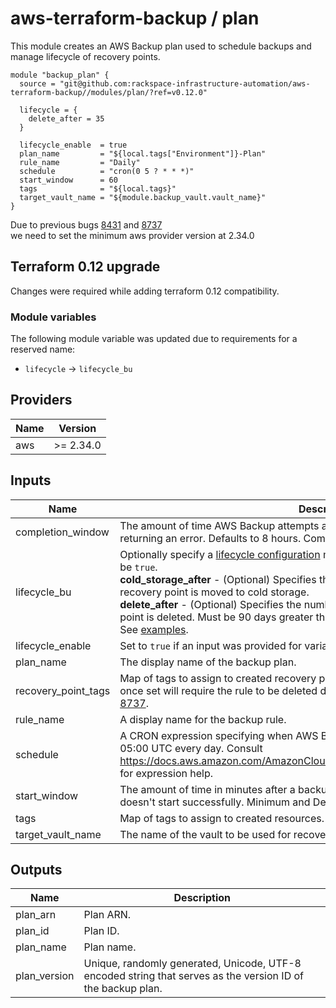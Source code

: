# aws-terraform-backup / plan

This module creates an AWS Backup plan used to schedule backups and manage lifecycle of recovery points.

```HCL
module "backup_plan" {
  source = "git@github.com:rackspace-infrastructure-automation/aws-terraform-backup//modules/plan/?ref=v0.12.0"

  lifecycle = {
    delete_after = 35
  }

  lifecycle_enable  = true
  plan_name         = "${local.tags["Environment"]}-Plan"
  rule_name         = "Daily"
  schedule          = "cron(0 5 ? * * *)"
  start_window      = 60
  tags              = "${local.tags}"
  target_vault_name = "${module.backup_vault.vault_name}"
}
```

Due to previous bugs [8431](https://github.com/terraform-providers/terraform-provider-aws/issues/8431) and [8737](https://github.com/terraform-providers/terraform-provider-aws/issues/8737)  
we need to set the minimum aws provider version at 2.34.0

## Terraform 0.12 upgrade

Changes were required while adding terraform 0.12 compatibility.

### Module variables

The following module variable was updated due to requirements for a reserved name:

- `lifecycle` -> `lifecycle_bu`

## Providers

| Name | Version |
|------|---------|
| aws | >= 2.34.0 |

## Inputs

| Name | Description | Type | Default | Required |
|------|-------------|------|---------|:-----:|
| completion\_window | The amount of time AWS Backup attempts a backup before canceling the job and returning an error. Defaults to 8 hours. Completion windows only apply to EFS backups. | `number` | `480` | no |
| lifecycle\_bu | Optionally specify a [lifecycle configuration](https://www.terraform.io/docs/providers/aws/r/backup_plan.html#lifecycle-arguments) map for the backup. `lifecycle_enable` must be `true`.<br>     **cold\_storage\_after** - (Optional) Specifies the number of days after creation that a recovery point is moved to cold storage.<br>     **delete\_after** - (Optional) Specifies the number of days after creation that a recovery point is deleted. Must be 90 days greater than cold\_storage\_after.<br>     See [examples](./examples). | `map(string)` | `{}` | no |
| lifecycle\_enable | Set to `true` if an input was provided for variable `lifecycle`. | `string` | `false` | no |
| plan\_name | The display name of the backup plan. | `string` | n/a | yes |
| recovery\_point\_tags | Map of tags to assign to created recovery points. Note that changes to this variable once set will require the rule to be deleted due to Terraform providers issues [8431](https://github.com/terraform-providers/terraform-provider-aws/issues/8431) and [8737](https://github.com/terraform-providers/terraform-provider-aws/issues/8737). | `map(string)` | `{}` | no |
| rule\_name | A display name for the backup rule. | `string` | n/a | yes |
| schedule | A CRON expression specifying when AWS Backup initiates a backup job. Default is 05:00 UTC every day. Consult https://docs.aws.amazon.com/AmazonCloudWatch/latest/events/ScheduledEvents.html for expression help. | `string` | `"cron(0 5 ? * * *)"` | no |
| start\_window | The amount of time in minutes after a backup is scheduled before a job is canceled if it doesn't start successfully. Minimum and Default value is 60. Max is 720 (12 Hours). | `number` | `60` | no |
| tags | Map of tags to assign to created resources. | `map(string)` | `{}` | no |
| target\_vault\_name | The name of the vault to be used for recovery points. | `string` | n/a | yes |

## Outputs

| Name | Description |
|------|-------------|
| plan\_arn | Plan ARN. |
| plan\_id | Plan ID. |
| plan\_name | Plan name. |
| plan\_version | Unique, randomly generated, Unicode, UTF-8 encoded string that serves as the version ID of the backup plan. |

